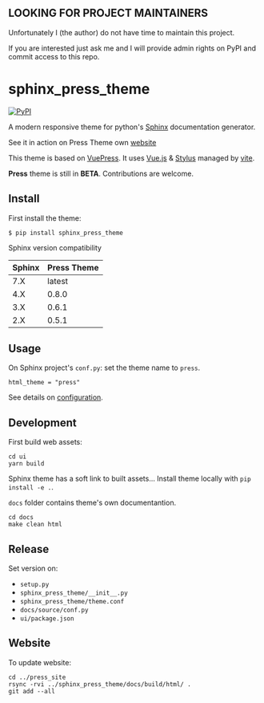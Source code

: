 ## LOOKING FOR PROJECT MAINTAINERS

Unfortunately I (the author) do not have time to maintain this project.

If you are interested just ask me and I will provide admin rights on PyPI and commit access to this repo.

# sphinx_press_theme


[![PyPI](https://img.shields.io/pypi/v/sphinx_press_theme.svg)](https://pypi.python.org/pypi/sphinx_press_theme)


A modern responsive theme for python's [Sphinx](http://www.sphinx-doc.org) documentation generator.

See it in action on Press Theme own [website](https://schettino72.github.io/sphinx_press_site/)


This theme is based on [VuePress](https://vuepress.vuejs.org/).
It uses [Vue.js](https://vuejs.org/) & [Stylus](http://stylus-lang.com/) managed by
[vite](http://vitejs.dev/).



**Press** theme is still in **BETA**.
Contributions are welcome.

## Install

First install the theme:

```
$ pip install sphinx_press_theme
```

Sphinx version compatibility

|Sphinx |Press Theme|
|-------|-----------|
|7.X    | latest    |
|4.X    | 0.8.0     |
|3.X    | 0.6.1     |
|2.X    | 0.5.1     |


## Usage

On Sphinx project's ``conf.py``: set the theme name to ``press``.

```
html_theme = "press"
```

See details on [configuration](https://schettino72.github.io/sphinx_press_site/configuration.html).


## Development

First build web assets:

```
cd ui
yarn build
```

Sphinx theme has a soft link to built assets...
Install theme locally with `pip install -e .`.

`docs` folder contains theme's own documentantion.

```
cd docs
make clean html
```

## Release

Set version on:

- `setup.py`
- `sphinx_press_theme/__init__.py`
- `sphinx_press_theme/theme.conf`
- `docs/source/conf.py`
- `ui/package.json`


## Website

To update website:

```
cd ../press_site
rsync -rvi ../sphinx_press_theme/docs/build/html/ .
git add --all
```

